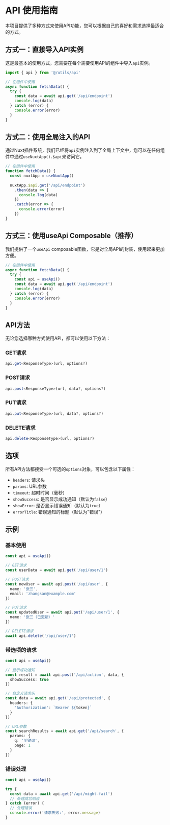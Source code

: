 # API 使用指南

本项目提供了多种方式来使用API功能，您可以根据自己的喜好和需求选择最适合的方式。

## 方式一：直接导入API实例

这是最基本的使用方式，您需要在每个需要使用API的组件中导入`api`实例。

```typescript
import { api } from '@/utils/api'

// 在组件中使用
async function fetchData() {
  try {
    const data = await api.get('/api/endpoint')
    console.log(data)
  } catch (error) {
    console.error(error)
  }
}
```

## 方式二：使用全局注入的API

通过Nuxt插件系统，我们已经将`api`实例注入到了全局上下文中，您可以在任何组件中通过`useNuxtApp().$api`来访问它。

```typescript
// 在组件中使用
function fetchData() {
  const nuxtApp = useNuxtApp()
  
  nuxtApp.$api.get('/api/endpoint')
    .then(data => {
      console.log(data)
    })
    .catch(error => {
      console.error(error)
    })
}
```

## 方式三：使用useApi Composable（推荐）

我们提供了一个`useApi` composable函数，它是对全局API的封装，使用起来更加方便。

```typescript
// 在组件中使用
async function fetchData() {
  try {
    const api = useApi()
    const data = await api.get('/api/endpoint')
    console.log(data)
  } catch (error) {
    console.error(error)
  }
}
```

## API方法

无论您选择哪种方式使用API，都可以使用以下方法：

### GET请求

```typescript
api.get<ResponseType>(url, options?)
```

### POST请求

```typescript
api.post<ResponseType>(url, data?, options?)
```

### PUT请求

```typescript
api.put<ResponseType>(url, data?, options?)
```

### DELETE请求

```typescript
api.delete<ResponseType>(url, options?)
```

## 选项

所有API方法都接受一个可选的`options`对象，可以包含以下属性：

- `headers`: 请求头
- `params`: URL参数
- `timeout`: 超时时间（毫秒）
- `showSuccess`: 是否显示成功通知（默认为`false`）
- `showError`: 是否显示错误通知（默认为`true`）
- `errorTitle`: 错误通知的标题（默认为"错误"）

## 示例

### 基本使用

```typescript
const api = useApi()

// GET请求
const userData = await api.get('/api/user/1')

// POST请求
const newUser = await api.post('/api/user', {
  name: '张三',
  email: 'zhangsan@example.com'
})

// PUT请求
const updatedUser = await api.put('/api/user/1', {
  name: '张三（已更新）'
})

// DELETE请求
await api.delete('/api/user/1')
```

### 带选项的请求

```typescript
const api = useApi()

// 显示成功通知
const result = await api.post('/api/action', data, {
  showSuccess: true
})

// 自定义请求头
const data = await api.get('/api/protected', {
  headers: {
    'Authorization': `Bearer ${token}`
  }
})

// URL参数
const searchResults = await api.get('/api/search', {
  params: {
    q: '关键词',
    page: 1
  }
})
```

### 错误处理

```typescript
const api = useApi()

try {
  const data = await api.get('/api/might-fail')
  // 处理成功响应
} catch (error) {
  // 处理错误
  console.error('请求失败:', error.message)
}
```